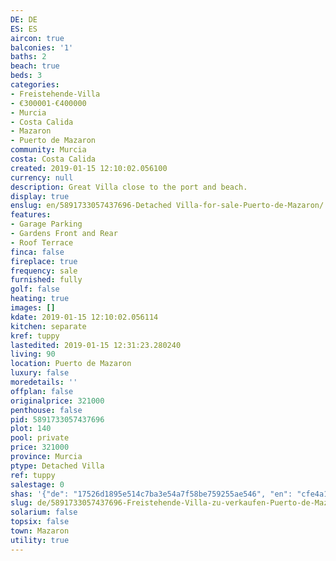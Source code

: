 ```yaml
---
DE: DE
ES: ES
aircon: true
balconies: '1'
baths: 2
beach: true
beds: 3
categories:
- Freistehende-Villa
- €300001-€400000
- Murcia
- Costa Calida
- Mazaron
- Puerto de Mazaron
community: Murcia
costa: Costa Calida
created: 2019-01-15 12:10:02.056100
currency: null
description: Great Villa close to the port and beach.
display: true
enslug: en/5891733057437696-Detached Villa-for-sale-Puerto-de-Mazaron/
features:
- Garage Parking
- Gardens Front and Rear
- Roof Terrace
finca: false
fireplace: true
frequency: sale
furnished: fully
golf: false
heating: true
images: []
kdate: 2019-01-15 12:10:02.056114
kitchen: separate
kref: tuppy
lastedited: 2019-01-15 12:31:23.280240
living: 90
location: Puerto de Mazaron
luxury: false
moredetails: ''
offplan: false
originalprice: 321000
penthouse: false
pid: 5891733057437696
plot: 140
pool: private
price: 321000
province: Murcia
ptype: Detached Villa
ref: tuppy
salestage: 0
shas: '{"de": "17526d1895e514c7ba3e54a7f58be759255ae546", "en": "cfe4a1af68f7bbc359f61a9666e85d6a0857fc2d"}'
slug: de/5891733057437696-Freistehende-Villa-zu-verkaufen-Puerto-de-Mazaron/
solarium: false
topsix: false
town: Mazaron
utility: true
---
```

